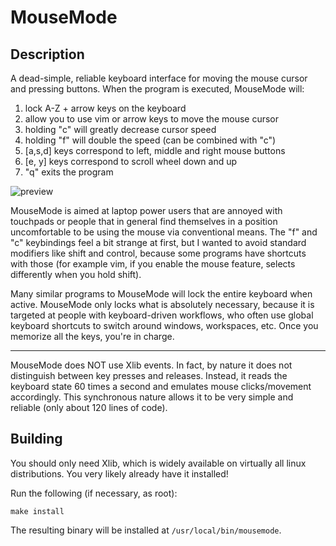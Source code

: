 # MouseMode

## Description

A dead-simple, reliable keyboard interface for moving the mouse cursor and pressing buttons. When the program
is executed, MouseMode will:

1. lock A-Z + arrow keys on the keyboard
2. allow you to use vim or arrow keys to move the mouse cursor
3. holding "c" will greatly decrease cursor speed
4. holding "f" will double the speed (can be combined with "c")
5. [a,s,d] keys correspond to left, middle and right mouse buttons
6. [e, y] keys correspond to scroll wheel down and up
6. "q" exits the program

![preview](preview.gif)

MouseMode is aimed at laptop power users that are annoyed with touchpads or people that in general find themselves
in a position uncomfortable to be using the mouse via conventional means. The "f" and "c" keybindings feel a bit
strange at first, but I wanted to avoid standard modifiers like shift and control, because some programs have
shortcuts with those (for example vim, if you enable the mouse feature, selects differently when you hold shift).

Many similar programs to MouseMode will lock the entire keyboard when active. MouseMode only locks what is absolutely
necessary, because it is targeted at people with keyboard-driven workflows, who often use global keyboard shortcuts
to switch around windows, workspaces, etc. Once you memorize all the keys, you're in charge.

---

MouseMode does NOT use Xlib events. In fact, by nature it does not distinguish between key presses and releases.
Instead, it reads the keyboard state 60 times a second and emulates mouse clicks/movement accordingly. This
synchronous nature allows it to be very simple and reliable (only about 120 lines of code).

## Building

You should only need Xlib, which is widely available on virtually all linux distributions. You very likely
already have it installed!

Run the following (if necessary, as root):

    make install

The resulting binary will be installed at `/usr/local/bin/mousemode`.
